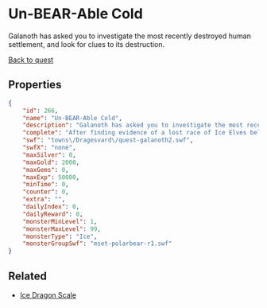 # Un-BEAR-Able Cold

Galanoth has asked you to investigate the most recently destroyed human settlement, and look for clues to its destruction.

[Back to quest](../quests.md)

## Properties

```json
{
    "id": 266,
    "name": "Un-BEAR-Able Cold",
    "description": "Galanoth has asked you to investigate the most recently destroyed human settlement, and look for clues to its destruction.",
    "complete": "After finding evidence of a lost race of Ice Elves believed to be long dead, you are left only with more questions. Like, for example, \"What's the deal with these Ice Elves?\"",
    "swf": "towns\/Dragesvard\/quest-galanoth2.swf",
    "swfX": "none",
    "maxSilver": 0,
    "maxGold": 2000,
    "maxGems": 0,
    "maxExp": 50000,
    "minTime": 0,
    "counter": 0,
    "extra": "",
    "dailyIndex": 0,
    "dailyReward": 0,
    "monsterMinLevel": 1,
    "monsterMaxLevel": 99,
    "monsterType": "Ice",
    "monsterGroupSwf": "mset-polarbear-r1.swf"
}
```

## Related

- [Ice Dragon Scale](../items/1773-ice-dragon-scale.md)

